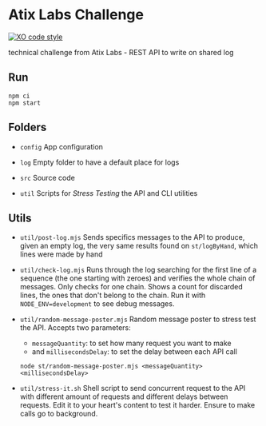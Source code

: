 # Atix Labs Challenge

[![XO code style](https://img.shields.io/badge/code_style-XO-5ed9c7.svg)](https://github.com/xojs/xo)

technical challenge from Atix Labs - REST API to write on shared log

## Run

```
npm ci
npm start
```

## Folders

- `config`
  App configuration

- `log`
  Empty folder to have a default place for logs

- `src`
  Source code

- `util`
  Scripts for _Stress Testing_ the API and CLI utilities

## Utils

- `util/post-log.mjs`
  Sends specifics messages to the API to produce, given an empty log, the very
  same results found on `st/logByHand`, which lines were made by hand

- `util/check-log.mjs`
  Runs through the log searching for the first line of a sequence (the one
  starting with zeroes) and verifies the whole chain of messages. Only checks
  for one chain. Shows a count for discarded lines, the ones that don't belong
  to the chain. Run it with `NODE_ENV=development` to see debug messages.

- `util/random-message-poster.mjs`
  Random message poster to stress test the API. Accepts two parameters:
  - `messageQuantity`: to set how many request you want to make
  - and `millisecondsDelay`: to set the delay between each API call

  ```
  node st/random-message-poster.mjs <messageQuantity> <millisecondsDelay>
  ```
- `util/stress-it.sh`
  Shell script to send concurrent request to the API with different amount of
  requests and different delays between requests. Edit it to your heart's
  content to test it harder. Ensure to make calls go to background.
